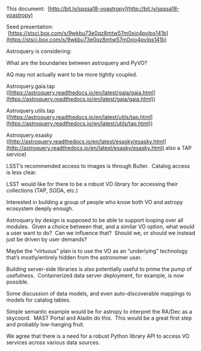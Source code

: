 This document:  [http://bit.ly/spssa18-voastropy](http://bit.ly/spssa18-voastropy)

Seed presentation:  [https://stsci.box.com/s/9wkbu73e0qz8mtw57m0xio4pvlps141b](https://stsci.box.com/s/9wkbu73e0qz8mtw57m0xio4pvlps141b)

Astroquery is considering:

What are the boundaries between astroquery and PyVO?

AQ may not actually want to be more tightly coupled.

Astroquery.gaia.tap ([https://astroquery.readthedocs.io/en/latest/gaia/gaia.html](https://astroquery.readthedocs.io/en/latest/gaia/gaia.html))

Astroquery.utils.tap ([https://astroquery.readthedocs.io/en/latest/utils/tap.html](https://astroquery.readthedocs.io/en/latest/utils/tap.html))

Astroquery.esasky ([http://astroquery.readthedocs.io/en/latest/esasky/esasky.html](http://astroquery.readthedocs.io/en/latest/esasky/esasky.html) also a TAP service)

LSST’s recommended access to images is through Bulter.  Catalog access is less clear.

LSST would like for there to be a robust VO library for accessing their collections (TAP, SODA, etc.)

Interested in building a group of people who know both VO and astropy ecosystem deeply enough.

Astroquery by design is supposed to be able to support looping over all modules.  Given a choice between that, and a similar VO option, what would a user want to do?  Can we influence that?  Should we, or should we instead just be driven by user demands?

Maybe the “virtuous” plan is to use the VO as an “underlying” technology that’s mostly/entirely hidden from the astronomer user.

  
  

Building server-side libraries is also potentially useful to prime the pump of usefulness.  Containerized data server deployment, for example, is now possible.

Some discussion of data models, and even auto-discoverable mappings to models for catalog tables.

Simple semantic example would be for astropy to interpret the RA/Dec as a skycoord.  MAST Portal and Aladin do this.  This would be a great first step and probably low-hanging fruit.



We agree that there is a need for a robust Python library API to access VO services across various data sources.
